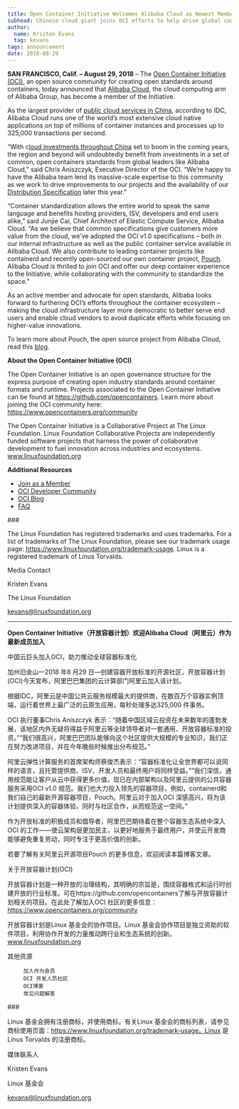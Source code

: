```yaml
---
title: Open Container Initiative Welcomes Alibaba Cloud as Newest Member
subhead: Chinese cloud giant joins OCI efforts to help drive global container standardization  
author:
  name: Kristen Evans
  tag: kevans
tags: announcement
date: 2018-08-29
---
```


**SAN FRANCISCO, Calif. – August 29, 2018** ​– The [Open Container Initiative (OCI)](https://www.opencontainers.org/), an open source community for creating open standards around containers, today announced that [Alibaba Cloud](https://www.alibabacloud.com/), the cloud computing arm of Alibaba Group, has become a member of the Initiative.

As the largest provider of [public cloud services in China](https://www.alibabacloud.com/press-room/alibaba-cloud-ranks-the-worlds-third-largest-cloud-services-provider-for-two-consecutive-time?spm=a3c0i.8288105.651515.5.2a546a37mnz9Ms), according to IDC, Alibaba Cloud runs one of the world’s most extensive cloud native applications on top of millions of container instances and processes up to 325,000 transactions per second.

“With c[loud investments throughout China](https://www.idc.com/getdoc.jsp?containerId=prUS43511618) set to boom in the coming years, the region and beyond will undoubtedly benefit from investments in a set of common, open containers standards from global leaders like Alibaba Cloud,” said Chris Aniszczyk, Executive Director of the OCI. “We’re happy to have the Alibaba team lend its massive-scale expertise to this community as we work to drive improvements to our projects and the availability of our [Distribution Specification](https://github.com/opencontainers/tob/blob/master/proposals/distribution.md) later this year.”

“Container standardization allows the entire world to speak the same language and benefits hosting providers, ISV, developers and end users alike,” said Junjie Cai, Chief Architect of Elastic Compute Service, Alibaba Cloud. “As we believe that common specifications give customers more value from the cloud, we’ve adopted the OCI v1.0 specifications – both in our internal infrastructure as well as the public container service available in Alibaba Cloud. We also contribute to leading container projects like containerd and recently open-sourced our own container project, [Pouch](https://github.com/alibaba/pouch). Alibaba Cloud is thrilled to join OCI and offer our deep container experience to the Initiative, while collaborating with the community to standardize the space.”

As an active member and advocate for open standards, Alibaba looks forward to furthering OCI’s efforts throughout the container ecosystem – making the cloud infrastructure layer more democratic to better serve end users and enable cloud vendors to avoid duplicate efforts while focusing on higher-value innovations.

To learn more about Pouch, the open source project from Alibaba Cloud, read this [blog](/posts/blog/2018-08-29-pouchcontainer).

**About the Open Container Initiative (OCI)**

The Open Container Initiative is an open governance structure for the express purpose of creating open industry standards around container formats and runtime. Projects associated to the Open Container Initiative can be found at https://github.com/opencontainers. Learn more about joining the OCI community here: https://www.opencontainers.org/community

The Open Container Initiative is a Collaborative Project at The Linux Foundation. Linux Foundation Collaborative Projects are independently funded software projects that harness the power of collaborative development to fuel innovation across industries and ecosystems. www.linuxfoundation.org

**Additional Resources**

- [Join as a Member](/join)
- [OCI Developer Community](/community)
- [OCI Blog](/blog)
- [FAQ](/faq)

\#\#\#

The Linux Foundation has registered trademarks and uses trademarks. For a list of trademarks of The Linux Foundation, please see our trademark usage page: https://www.linuxfoundation.org/trademark-usage. Linux is a registered trademark of Linus Torvalds.

 

Media Contact

Kristen Evans

The Linux Foundation

[kevans@linuxfoundation.org](mailto:kevans@linuxfoundation.org)


---


**Open Container Initiative（开放容器计划）欢迎Alibaba Cloud（阿里云）作为最新成员加入**

中国云巨头加入OCI，助力推动全球容器标准化

加州旧金山—2018 年8 月29 日—创建容器开放标准的开源社区，开放容器计划(OCI)今天宣布，阿里巴巴集团的云计算部门阿里云加入该计划。

根据IDC，阿里云是中国公共云服务规模最大的提供商，在数百万个容器实例顶端，运行着世界上最广泛的云原生应用，每秒处理多达325,000 件事务。

OCI 执行董事Chris Aniszczyk 表示：“随着中国区域云投资在未来数年的蓬勃发展，该地区内外无疑将得益于阿里云等全球领导者对一套通用、开放容器标准的投资。”“我们很高兴，阿里巴巴团队能够向这个社区提供大规模的专业知识，我们正在努力改进项目，并在今年晚些时候推出分布规范。”

阿里云弹性计算服务的首席架构师蔡俊杰表示：“容器标准化让全世界都可以说同样的语言，且托管提供商、ISV、开发人员和最终用户将同样受益。”“我们深信，通用规范能让客户从云中获得更多价值，现已在内部架构以及阿里云提供的公共容器服务采用OCI v1.0 规范。我们也大力投入领先的容器项目，例如，containerd和我们自己的最新开源容器项目，Pouch。阿里云对于加入OCI 深感高兴，将为该计划提供深入的容器体验，同时与社区合作，从而规范这一空间。”

作为开放标准的积极成员和倡导者，阿里巴巴期待着在整个容器生态系统中深入OCI 的工作——使云架构层更加民主，以更好地服务于最终用户，并使云开发商能够避免重复劳动，同时专注于更高价值的创新。

若要了解有关阿里云开源项目Pouch 的更多信息，欢迎阅读本篇博客文章。

关于开放容器计划(OCI)

开放容器计划是一种开放的治理结构，其明确的宗旨是，围绕容器格式和运行时创建开放的行业标准。可在https://github.com/opencontainers了解与开放容器计划相关的项目。在此处了解加入OCI 社区的更多信息：https://www.opencontainers.org/community

开放容器计划是Linux 基金会的协作项目。Linux 基金会协作项目是独立资助的软件项目，利用协作开发的力量推动跨行业和生态系统的创新。www.linuxfoundation.org

其他资源

         加入作为会员
         OCI 开发人员社区
         OCI博客
         常见问题解答

\#\#\#

Linux 基金会拥有注册商标，并使用商标。有关Linux 基金会的商标列表，请参见商标使用页面：https://www.linuxfoundation.org/trademark-usage。Linux 是Linus Torvalds 的注册商标。

媒体联系人

Kristen Evans

Linux 基金会

[kevans@linuxfoundation.org](mailto:kevans@linuxfoundation.org)
